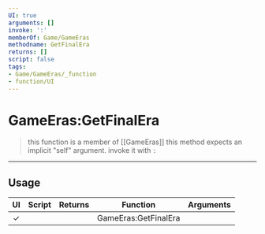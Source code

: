 ```yaml
---
UI: true
arguments: []
invoke: ':'
memberOf: Game/GameEras
methodname: GetFinalEra
returns: []
script: false
tags:
- Game/GameEras/_function
- function/UI
---
```

# GameEras:GetFinalEra
> this function is a member of [[GameEras]]
> this method expects an implicit "self" argument. invoke it with `:`
-----
## Usage
|  UI | Script | Returns | Function | Arguments |
|:---:|:------:|-------:|:--------:|:---------|
|✓| ||GameEras:GetFinalEra||
